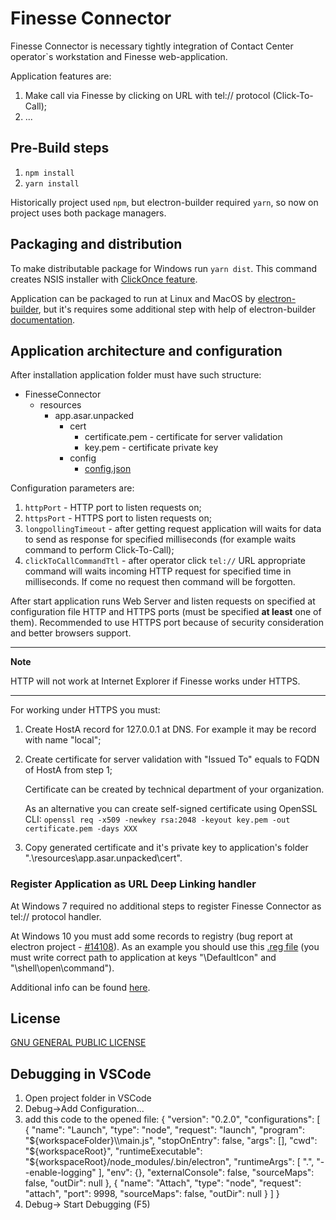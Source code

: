# Finesse Connector

Finesse Connector is necessary tightly integration of Сontact Сenter operator`s workstation and Finesse web-application.

Application features are:

1. Make call via Finesse by clicking on URL with tel:// protocol (Click-To-Call);
2. ...

## Pre-Build steps

1. `npm install`
2. `yarn install`

Historically project used `npm`, but electron-builder required `yarn`, so now on project uses both package managers.

## Packaging and distribution

To make distributable package for Windows run `yarn dist`. This command creates NSIS installer with [ClickOnce feature](https://en.wikipedia.org/wiki/ClickOnce).

Application can be packaged to run at Linux and MacOS by [electron-builder](https://www.electron.build/), but it's requires some additional step with help of electron-builder [documentation](https://www.electron.build/multi-platform-build).

## Application architecture and configuration

After installation application folder must have such structure:

* FinesseConnector
    * resources
        * app.asar.unpacked
            * cert
                * certificate.pem - certificate for server validation
                * key.pem - certificate private key
            * config
                * [config.json](./config/config.json)

Configuration parameters are:

1. `httpPort` - HTTP port to listen requests on;
2. `httpsPort` - HTTPS port to listen requests on;
3. `longpollingTimeout` - after getting request application will waits for data to send as response for specified milliseconds (for example waits command to perform Click-To-Call);
4. `clickToCallCommandTtl` - after operator click `tel://` URL appropriate command will waits incoming HTTP request for specified time in milliseconds. If come no request then command will be forgotten.

After start application runs Web Server and listen requests on specified at configuration file HTTP and HTTPS ports (must be specified **at least** one of them).
Recommended to use HTTPS port because of security consideration and better browsers support.

---
**Note**

HTTP will not work at Internet Explorer if Finesse works under HTTPS.

---

For working under HTTPS you must:

1. Create HostA record for 127.0.0.1 at DNS. For example it may be record with name "local";
2. Create certificate for server validation with "Issued To" equals to FQDN of HostA from step 1;

    Certificate can be created by technical department of your organization.

    As an alternative you can create self-signed certificate using OpenSSL CLI:
    `openssl req -x509 -newkey rsa:2048 -keyout key.pem -out certificate.pem -days XXX`

3. Copy generated certificate and it's private key to application's folder ".\resources\app.asar.unpacked\cert".

### Register Application as URL Deep Linking handler

At Windows 7 required no additional steps to register Finesse Connector as tel:// protocol handler.

At Windows 10 you must add some records to registry (bug report at electron project - [#14108](https://github.com/electron/electron/issues/14108)). As an example you should use this [.reg file](./registerTelSchemaAtWin10.reg)
(you must write correct path to application at keys "\DefaultIcon" and "\shell\open\command").

Additional info can be found [here](https://electronjs.org/docs/api/app#appsetasdefaultprotocolclientprotocol-path-args).

## License

[GNU GENERAL PUBLIC LICENSE](LICENSE)

## Debugging in VSCode
1. Open project folder in VSCode
2. Debug->Add Configuration...
3. add this code to the opened file:
{
    "version": "0.2.0",
    "configurations": [
        {
            "name": "Launch",
            "type": "node",
            "request": "launch",
            "program": "${workspaceFolder}\\main.js",
            "stopOnEntry": false,
            "args": [],
            "cwd": "${workspaceRoot}",
            "runtimeExecutable": "${workspaceRoot}/node_modules/.bin/electron",
            "runtimeArgs": [
                ".",
                "--enable-logging"
            ],
            "env": {},
            "externalConsole": false,
            "sourceMaps": false,
            "outDir": null
        },
        {
            "name": "Attach",
            "type": "node",
            "request": "attach",
            "port": 9998,
            "sourceMaps": false,
            "outDir": null
        }
    ]
}
4. Debug-> Start Debugging (F5)